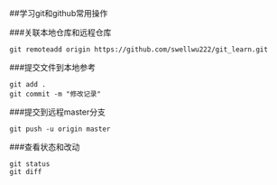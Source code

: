 ##学习git和github常用操作

###关联本地仓库和远程仓库
```
git remoteadd origin https://github.com/swellwu222/git_learn.git
```

###提交文件到本地参考
```
git add .
git commit -m "修改记录"
```

###提交到远程master分支
```
git push -u origin master
```

###查看状态和改动
```
git status
git diff
```

